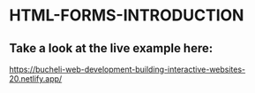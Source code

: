 # HTML-FORMS-INTRODUCTION

## Take a look at the live example here:
https://bucheli-web-development-building-interactive-websites-20.netlify.app/
